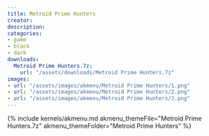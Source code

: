 ```yaml
---
title: Metroid Prime Hunters
creator: 
description: 
categories:
- game
- black
- dark
downloads:
  Metroid Prime Hunters.7z:
    url: "/assets/downloads/Metroid Prime Hunters.7z"
images:
- url: "/assets/images/akmenu/Metroid Prime Hunters/1.png"
- url: "/assets/images/akmenu/Metroid Prime Hunters/2.png"
- url: "/assets/images/akmenu/Metroid Prime Hunters/3.png"
---
```


{% include kernels/akmenu.md akmenu_themeFile="Metroid Prime Hunters.7z" akmenu_themeFolder="Metroid Prime Hunters" %}

